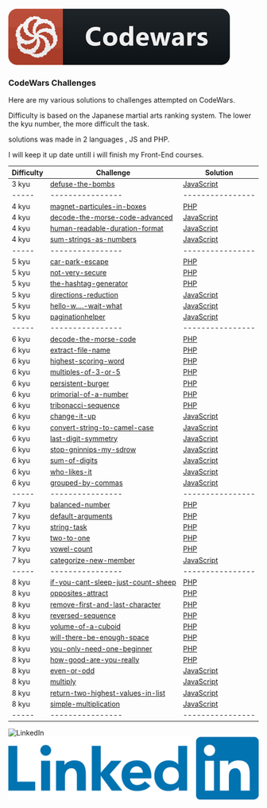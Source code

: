  ![alt-text](https://github.com/Pr0C33D/CodeWars-Solutions/blob/32532e985af4945f1ba8d45d48a3426b0a1d76b5/codewars.png)

### CodeWars Challenges
Here are my various solutions to challenges attempted on CodeWars.

Difficulty is based on the Japanese martial arts ranking system. The lower the kyu number, the more difficult the task.

solutions was made in 2 languages , JS and PHP. 

I will keep it up date untill i will finish my Front-End courses.

| Difficulty | Challenge                                | Solution                                 |
| ---------- | ---------------------------------------- | ---------------------------------------- |
| 3 kyu      | [defuse-the-bombs](https://github.com/Pr0C33D/defuse-the-bombs) | [JavaScript](https://github.com/Pr0C33D/defuse-the-bombs/blob/master/defuse-the-bombs.js) |
| -----      | ---------------- | ---------------- |
| 4 kyu      | [magnet-particules-in-boxes](https://github.com/Pr0C33D/magnet-particules-in-boxes) | [PHP](https://github.com/Pr0C33D/magnet-particules-in-boxes/blob/master/magnet-particules-in-boxes.php) |
| 4 kyu      | [decode-the-morse-code-advanced](https://github.com/Pr0C33D/decode-the-morse-code-advanced) | [JavaScript](https://github.com/Pr0C33D/decode-the-morse-code-advanced/blob/master/decode-the-morse-code-advanced.js) |
| 4 kyu      | [human-readable-duration-format](https://github.com/Pr0C33D/human-readable-duration-format) | [JavaScript](https://github.com/Pr0C33D/human-readable-duration-format/blob/master/human-readable-duration-format.js) |
| 4 kyu      | [sum-strings-as-numbers](https://github.com/Pr0C33D/sum-strings-as-numbers) | [JavaScript](https://github.com/Pr0C33D/sum-strings-as-numbers/blob/master/sum-strings-as-numbers.js) |
| -----      | ---------------- | ---------------- |
| 5 kyu      | [car-park-escape](https://github.com/Pr0C33D/car-park-escape) | [PHP](https://github.com/Pr0C33D/car-park-escape/blob/master/car-park-escape.php) |
| 5 kyu      | [not-very-secure](https://github.com/Pr0C33D/not-very-secure) | [PHP](https://github.com/Pr0C33D/not-very-secure/blob/master/not-very-secure.php) |
| 5 kyu      | [the-hashtag-generator](https://github.com/Pr0C33D/the-hashtag-generator) | [PHP](https://github.com/Pr0C33D/the-hashtag-generator/blob/master/the-hashtag-generator.php) |
| 5 kyu      | [directions-reduction](https://github.com/Pr0C33D/directions-reduction) | [JavaScript](https://github.com/Pr0C33D/directions-reduction/blob/master/directions-reduction.js) |
| 5 kyu      | [hello-w....-wait-what](https://github.com/Pr0C33D/hello-w....-wait-what) | [JavaScript](https://github.com/Pr0C33D/hello-w....-wait-what/blob/master/hello-w....-wait-what.js) |
| 5 kyu      | [paginationhelper](https://github.com/Pr0C33D/paginationhelper) | [JavaScript](https://github.com/Pr0C33D/paginationhelper/blob/master/paginationhelper.js) |
| -----      | ---------------- | ---------------- |
| 6 kyu      | [decode-the-morse-code](https://github.com/Pr0C33D/decode-the-morse-code) | [PHP](https://github.com/Pr0C33D/decode-the-morse-code/blob/master/decode-the-morse-code.php) |
| 6 kyu      | [extract-file-name](https://github.com/Pr0C33D/extract-file-name) | [PHP](https://github.com/Pr0C33D/extract-file-name/blob/master/extract-file-name.php) |
| 6 kyu      | [highest-scoring-word](https://github.com/Pr0C33D/highest-scoring-word) | [PHP](https://github.com/Pr0C33D/highest-scoring-word/blob/master/highest-scoring-word.php) |
| 6 kyu      | [multiples-of-3-or-5](https://github.com/Pr0C33D/multiples-of-3-or-5) | [PHP](https://github.com/Pr0C33D/multiples-of-3-or-5/blob/master/multiples-of-3-or-5.php) |
| 6 kyu      | [persistent-burger](https://github.com/Pr0C33D/persistent-burger) | [PHP](https://github.com/Pr0C33D/persistent-burger/blob/master/persistent-burger.php) |
| 6 kyu      | [primorial-of-a-number](https://github.com/Pr0C33D/primorial-of-a-number) | [PHP](https://github.com/Pr0C33D/primorial-of-a-number/blob/master/primorial-of-a-number.php) |
| 6 kyu      | [tribonacci-sequence](https://github.com/Pr0C33D/tribonacci-sequence) | [PHP](https://github.com/Pr0C33D/tribonacci-sequence/blob/master/tribonacci-sequence.php) |
| 6 kyu      | [change-it-up](https://github.com/Pr0C33D/change-it-up) | [JavaScript](https://github.com/Pr0C33D/change-it-up/blob/master/change-it-up.js) |
| 6 kyu      | [convert-string-to-camel-case](https://github.com/Pr0C33D/convert-string-to-camel-case) | [JavaScript](https://github.com/Pr0C33D/convert-string-to-camel-case/blob/master/convert-string-to-camel-case.js) |
| 6 kyu      | [last-digit-symmetry](https://github.com/Pr0C33D/last-digit-symmetry) | [JavaScript](https://github.com/Pr0C33D/last-digit-symmetry/blob/master/last-digit-symmetry.js) |
| 6 kyu      | [stop-gninnips-my-sdrow](https://github.com/Pr0C33D/stop-gninnips-my-sdrow) | [JavaScript](https://github.com/Pr0C33D/stop-gninnips-my-sdrow/blob/master/stop-gninnips-my-sdrow.js) |
| 6 kyu      | [sum-of-digits](https://github.com/Pr0C33D/sum-of-digits) | [JavaScript](https://github.com/Pr0C33D/sum-of-digits/blob/master/sum-of-digits.js) |
| 6 kyu      | [who-likes-it](https://github.com/Pr0C33D/who-likes-it) | [JavaScript](https://github.com/Pr0C33D/who-likes-it/blob/master/who-likes-it.js) |
| 6 kyu      | [grouped-by-commas](https://github.com/Pr0C33D/grouped-by-commas) | [JavaScript](https://github.com/Pr0C33D/grouped-by-commas/blob/master/grouped-by-commas.js) |
| -----      | ---------------- | ---------------- |
| 7 kyu      | [balanced-number](https://github.com/Pr0C33D/balanced-number) | [PHP](https://github.com/Pr0C33D/balanced-number/blob/master/balanced-number.php) |
| 7 kyu      | [default-arguments](https://github.com/Pr0C33D/default-arguments) | [PHP](https://github.com/Pr0C33D/default-arguments/blob/master/default-arguments.php) |
| 7 kyu      | [string-task](https://github.com/Pr0C33D/string-task) | [PHP](https://github.com/Pr0C33D/string-task/blob/master/string-task.php) |
| 7 kyu      | [two-to-one](https://github.com/Pr0C33D/two-to-one) | [PHP](https://github.com/Pr0C33D/two-to-one/blob/master/two-to-one.php) |
| 7 kyu      | [vowel-count](https://github.com/Pr0C33D/vowel-count) | [PHP](https://github.com/Pr0C33D/vowel-count/blob/master/vowel-count.php) |
| 7 kyu      | [categorize-new-member](https://github.com/Pr0C33D/categorize-new-member) | [JavaScript](https://github.com/Pr0C33D/categorize-new-member/blob/master/categorize-new-member.js) |
| -----      | ---------------- | ---------------- |
| 8 kyu      | [if-you-cant-sleep-just-count-sheep](https://github.com/Pr0C33D/if-you-cant-sleep-just-count-sheep) | [PHP](https://github.com/Pr0C33D/if-you-cant-sleep-just-count-sheep/blob/master/if-you-cant-sleep-just-count-sheep.php) |
| 8 kyu      | [opposites-attract](https://github.com/Pr0C33D/opposites-attract) | [PHP](https://github.com/Pr0C33D/opposites-attract/blob/master/opposites-attract.php) |
| 8 kyu      | [remove-first-and-last-character](https://github.com/Pr0C33D/remove-first-and-last-character) | [PHP](https://github.com/Pr0C33D/remove-first-and-last-character/blob/master/remove-first-and-last-character.php) |
| 8 kyu      | [reversed-sequence](https://github.com/Pr0C33D/reversed-sequence) | [PHP](https://github.com/Pr0C33D/reversed-sequence/blob/master/reversed-sequence.php) |
| 8 kyu      | [volume-of-a-cuboid](https://github.com/Pr0C33D/volume-of-a-cuboid) | [PHP](https://github.com/Pr0C33D/volume-of-a-cuboid/blob/master/volume-of-a-cuboid.php) |
| 8 kyu      | [will-there-be-enough-space](https://github.com/Pr0C33D/will-there-be-enough-space) | [PHP](https://github.com/Pr0C33D/will-there-be-enough-space/blob/master/will-there-be-enough-space.php) |
| 8 kyu      | [you-only-need-one-beginner](https://github.com/Pr0C33D/you-only-need-one-beginner) | [PHP](https://github.com/Pr0C33D/you-only-need-one-beginner/blob/master/you-only-need-one-beginner.php) |
| 8 kyu      | [how-good-are-you-really](https://github.com/Pr0C33D/how-good-are-you-really) | [PHP](https://github.com/Pr0C33D/how-good-are-you-really/blob/master/how-good-are-you-really.php) |
| 8 kyu      | [even-or-odd](https://github.com/Pr0C33D/even-or-odd) | [JavaScript](https://github.com/Pr0C33D/even-or-odd/blob/master/even-or-odd.js) |
| 8 kyu      | [multiply](https://github.com/Pr0C33D/multiply) | [JavaScript](https://github.com/Pr0C33D/multiply/blob/master/multiply.js) |
| 8 kyu      | [return-two-highest-values-in-list](https://github.com/Pr0C33D/return-two-highest-values-in-list) | [JavaScript](https://github.com/Pr0C33D/return-two-highest-values-in-list/blob/master/return-two-highest-values-in-list.js) |
| 8 kyu      | [simple-multiplication](https://github.com/Pr0C33D/simple-multiplication) | [JavaScript](https://github.com/Pr0C33D/simple-multiplication/blob/master/simple-multiplication.js) |
| -----      | ---------------- | ---------------- |

![LinkedIn]()
<a href="https://lt.linkedin.com/in/rolandas-safonovas-362126201" rel="some text">![Foo](https://github.com/Pr0C33D/CodeWars-Solutions/blob/e9c2d45e40ce98fa0cf73061374163b95701b211/assets/images/LinkedIn_Logo_2019.png)</a>

